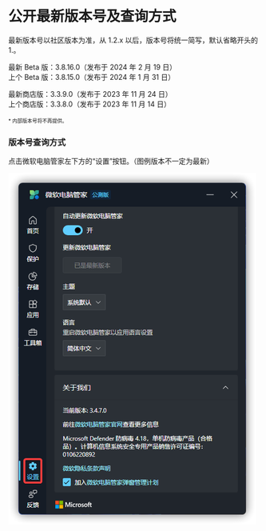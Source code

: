 # 公开最新版本号及查询方式
最新版本号以社区版本为准，从 1.2.x 以后，版本号将统一简写，默认省略开头的 1.。

最新 Beta 版：3.8.16.0（发布于 2024 年 2 月 19 日）  
上个 Beta 版：3.8.15.0（发布于 2024 年 1 月 31 日）  

最新商店版：3.3.9.0（发布于 2023 年 11 月 24 日）  
上个商店版：3.3.8.0（发布于 2023 年 11 月 14 日）  

<font size=1>* 内部版本号将不再提供。</font>

### 版本号查询方式
点击微软电脑管家左下方的“设置”按钮。（图例版本不一定为最新）

![](../assets/appendix/check-version/latest-version.png)
